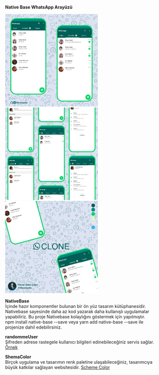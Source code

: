 **Native Base WhatsApp Arayüzü**

<p float="left">
<img src="https://github.com/fikretsefa/nativebase-whatsapp/blob/main/Source/Docs/1.png" width="300" >

<img src="https://github.com/fikretsefa/nativebase-whatsapp/blob/main/Source/Docs/2.png" width="300" >

<img src="https://github.com/fikretsefa/nativebase-whatsapp/blob/main/Source/Docs/3.png" width="300" >
</p>

**NativeBase**
<br>
İçinde hazır komponentler bulunan bir ön yüz tasarım kütüphanesidir. 
Nativebase sayesinde daha az kod yazarak daha kullanışlı uygulamalar yapabiliriz.
Bu proje Nativebase kolaylığını göstermek için yapılmıştır.
<br>
npm install native-base --save veya yarn add native-base --save
ile projenize dahil edebilirsiniz.

**randommeUser**
<br>
Şifreden adrese rastegele kullanıcı bilgileri edinebileceğiniz servis sağlar.
<a target="_blank" href="https://randomuser.me/api/?page=1&results=10" >Örnek</a>

**ShemaColor**
<br>
Birçok uygulama ve tasarımın renk paletine ulaşabileceğiniz, tasarımcıya büyük 
katkılar sağlayan websitesidir.
<a target="_blank" href="https://schemecolor.com" >Scheme Color</a>

